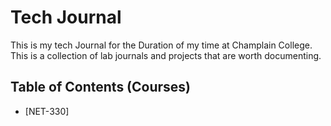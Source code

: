 # Tech Journal

This is my tech Journal for the Duration of my time at Champlain College. This is a collection of lab journals and projects that are worth documenting. 

## Table of Contents (Courses)

 * [NET-330]




